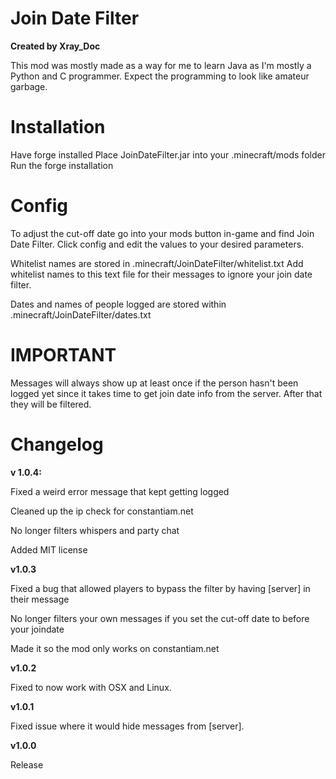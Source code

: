 # Join Date Filter
**Created by Xray_Doc**

This mod was mostly made as a way for me to learn Java as I'm mostly a Python and C programmer. Expect the programming to look like amateur garbage.

# Installation
Have forge installed
Place JoinDateFilter.jar into your .minecraft/mods folder
Run the forge installation

# Config
To adjust the cut-off date go into your mods button in-game and find Join Date Filter. Click config and edit the values to your desired parameters.

Whitelist names are stored in .minecraft/JoinDateFilter/whitelist.txt
Add whitelist names to this text file for their messages to ignore your join date filter.

Dates and names of people logged are stored within .minecraft/JoinDateFilter/dates.txt

# IMPORTANT
Messages will always show up at least once if the person hasn't been logged yet since it takes time to get join date info from the server. After that they will be filtered.

# Changelog
**v 1.0.4:**

Fixed a weird error message that kept getting logged

Cleaned up the ip check for constantiam.net

No longer filters whispers and party chat

Added MIT license

**v1.0.3**

Fixed a bug that allowed players to bypass the filter by having [server] in their message

No longer filters your own messages if you set the cut-off date to before your joindate

Made it so the mod only works on constantiam.net

**v1.0.2**

Fixed to now work with OSX and Linux.

**v1.0.1**

Fixed issue where it would hide messages from [server].

**v1.0.0**

Release

